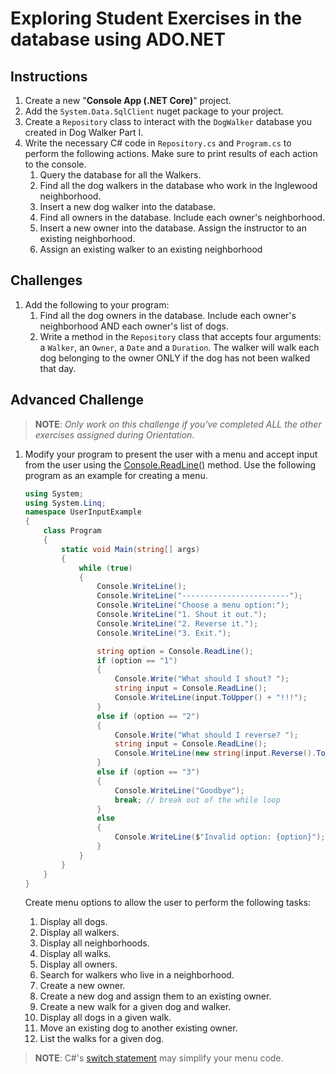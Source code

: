 # Exploring Student Exercises in the database using <span>ADO</span>.NET

## Instructions

1. Create a new "**Console App (.NET Core)**" project.
1. Add the `System.Data.SqlClient` nuget package to your project.
1. Create a `Repository` class to interact with the `DogWalker` database you created in Dog Walker Part I.
1. Write the necessary C# code in `Repository.cs` and `Program.cs` to perform the following actions. Make sure to print results of each action to the console.
   1. Query the database for all the Walkers.
   1. Find all the dog walkers in the database who work in the Inglewood neighborhood.
   1. Insert a new dog walker into the database.
   1. Find all owners in the database. Include each owner's neighborhood.
   1. Insert a new owner into the database. Assign the instructor to an existing neighborhood.
   1. Assign an existing walker to an existing neighborhood

## Challenges

1. Add the following to your program:
   1. Find all the dog owners in the database. Include each owner's neighborhood AND each owner's list of dogs.
   1. Write a method in the `Repository` class that accepts four arguments: a `Walker`, an `Owner`, a `Date` and a `Duration`. The walker will walk each dog belonging to the owner ONLY if the dog has not been walked that day.

## Advanced Challenge

> **NOTE**: _Only work on this challenge if you've completed ALL the other exercises assigned during Orientation._

1. Modify your program to present the user with a menu and accept input from the user using the [Console.ReadLine()](https://docs.microsoft.com/en-us/dotnet/api/system.console.readline?redirectedfrom=MSDN&view=netframework-4.7.2#System_Console_ReadLine) method.
   Use the following program as an example for creating a menu.

   ```cs
   using System;
   using System.Linq;
   namespace UserInputExample
   {
       class Program
       {
           static void Main(string[] args)
           {
               while (true)
               {
                   Console.WriteLine();
                   Console.WriteLine("------------------------");
                   Console.WriteLine("Choose a menu option:");
                   Console.WriteLine("1. Shout it out.");
                   Console.WriteLine("2. Reverse it.");
                   Console.WriteLine("3. Exit.");

                   string option = Console.ReadLine();
                   if (option == "1")
                   {
                       Console.Write("What should I shout? ");
                       string input = Console.ReadLine();
                       Console.WriteLine(input.ToUpper() + "!!!");
                   }
                   else if (option == "2")
                   {
                       Console.Write("What should I reverse? ");
                       string input = Console.ReadLine();
                       Console.WriteLine(new string(input.Reverse().ToArray()));
                   }
                   else if (option == "3")
                   {
                       Console.WriteLine("Goodbye");
                       break; // break out of the while loop
                   }
                   else
                   {
                       Console.WriteLine($"Invalid option: {option}");
                   }
               }
           }
       }
   }
   ```

   Create menu options to allow the user to perform the following tasks:

   1. Display all dogs.
   1. Display all walkers.
   1. Display all neighborhoods.
   1. Display all walks.
   1. Display all owners.
   1. Search for walkers who live in a neighborhood.
   1. Create a new owner.
   1. Create a new dog and assign them to an existing owner.
   1. Create a new walk for a given dog and walker.
   1. Display all dogs in a given walk.
   1. Move an existing dog to another existing owner.
   1. List the walks for a given dog.

> **NOTE**: C#'s [switch statement](https://docs.microsoft.com/en-us/dotnet/csharp/language-reference/keywords/switch) may simplify your menu code.
